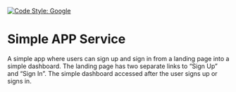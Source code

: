 [![Code Style: Google](https://img.shields.io/badge/code%20style-google-blueviolet.svg)](https://github.com/google/gts)


# Simple APP Service

A simple app where users can sign up and sign in from a landing page into a simple dashboard. 
The landing page has two separate links to “Sign Up” and “Sign In”. 
The simple dashboard accessed after the user signs up or signs in. 
